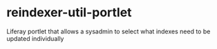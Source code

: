# reindexer-util-portlet
Liferay portlet that allows a sysadmin to select what indexes need to be updated individually 
